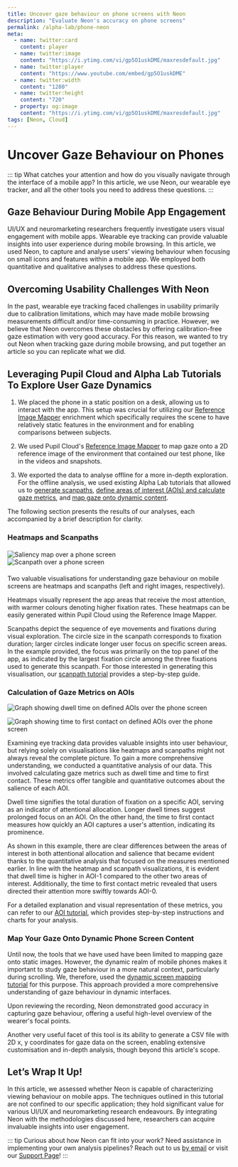 ```yaml
---
title: Uncover gaze behaviour on phone screens with Neon
description: "Evaluate Neon's accuracy on phone screens"
permalink: /alpha-lab/phone-neon
meta:
  - name: twitter:card
    content: player
  - name: twitter:image
    content: "https://i.ytimg.com/vi/gp5O1uskDME/maxresdefault.jpg"
  - name: twitter:player
    content: "https://www.youtube.com/embed/gp5O1uskDME"
  - name: twitter:width
    content: "1280"
  - name: twitter:height
    content: "720"
  - property: og:image
    content: "https://i.ytimg.com/vi/gp5O1uskDME/maxresdefault.jpg"
tags: [Neon, Cloud]
---
```


<script setup>
import TagLinks from '@components/TagLinks.vue'
</script>

# Uncover Gaze Behaviour on Phones

<TagLinks :tags="$frontmatter.tags" />

<Youtube src="gp5O1uskDME"/>

::: tip
What catches your attention and how do you visually navigate through the interface of a mobile app? In this article, we use Neon, our wearable eye tracker, and all the other tools you need to address these questions.
:::

## Gaze Behaviour During Mobile App Engagement

UI/UX and neuromarketing researchers frequently investigate users visual engagement with mobile apps. Wearable eye tracking can provide valuable insights into user experience during mobile browsing. In this article, we used Neon, to capture and analyse users' viewing behaviour when focusing on small icons and features within a mobile app. We employed both quantitative and qualitative analyses to address these questions.

## Overcoming Usability Challenges With Neon

In the past, wearable eye tracking faced challenges in usability primarily due to calibration limitations, which may have made mobile browsing measurements difficult and/or time-consuming in practice. However, we believe that Neon overcomes these obstacles by offering calibration-free gaze estimation with very good accuracy. For this reason, we wanted to try out Neon when tracking gaze during mobile browsing, and put together an article so you can replicate what we did.

## Leveraging Pupil Cloud and Alpha Lab Tutorials To Explore User Gaze Dynamics

1. We placed the phone in a static position on a desk, allowing us to interact with the app. This setup was crucial for utilizing our [Reference Image Mapper](https://docs.pupil-labs.com/neon/pupil-cloud/enrichments/reference-image-mapper/) enrichment which specifically requires the scene to have relatively static features in the environment and for enabling comparisons between subjects.

2. We used Pupil Cloud's [Reference Image Mapper](https://docs.pupil-labs.com/neon/pupil-cloud/enrichments/reference-image-mapper/) to map gaze onto a 2D reference image of the environment that contained our test phone, like in the videos and snapshots.

3. We exported the data to analyse offline for a more in-depth exploration. For the offline analysis, we used existing Alpha Lab tutorials that allowed us to [generate scanpaths](/scanpath-rim/), [define areas of interest (AOIs) and calculate gaze metrics](/aoi-sam/), and [map gaze onto dynamic content](/map-your-gaze-to-a-2d-screen/).

The following section presents the results of our analyses, each accompanied by a brief description for clarity.

### Heatmaps and Scanpaths

<div style="margin-top: 20px;"></div>

<div class="grid grid-cols-2 gap-4">
    <div class="image-column">
        <img src="./1.phone-heatmap.jpeg" alt="Saliency map over a phone screen" class="image">
    </div>
    <div class="image-column">
        <img src="./2.phone-nadia_scanpath.jpeg" alt="Scanpath over a phone screen" class="image">
    </div>
</div>

<div style="margin-bottom: 20px;"></div>

Two valuable visualisations for understanding gaze behaviour on mobile screens are heatmaps and scanpaths (left and right images, respectively).

Heatmaps visually represent the app areas that receive the most attention, with warmer colours denoting higher fixation rates. These heatmaps can be easily generated within Pupil Cloud using the Reference Image Mapper.

Scanpaths depict the sequence of eye movements and fixations during visual exploration. The circle size in the scanpath corresponds to fixation duration; larger circles indicate longer user focus on specific screen areas. In the example provided, the focus was primarily on the top panel of the app, as indicated by the largest fixation circle among the three fixations used to generate this scanpath. For those interested in generating this visualisation, our [scanpath tutorial](/scanpath-rim/) provides a step-by-step guide.

### Calculation of Gaze Metrics on AOIs

![Graph showing dwell time on defined AOIs over the phone screen](./3.phone-dwell-time.png)

![Graph showing time to first contact on defined AOIs over the phone screen](./4.phone-first-contact.png)

Examining eye tracking data provides valuable insights into user behaviour, but relying solely on visualisations like heatmaps and scanpaths might not always reveal the complete picture. To gain a more comprehensive understanding, we conducted a quantitative analysis of our data. This involved calculating gaze metrics such as dwell time and time to first contact. These metrics offer tangible and quantitative outcomes about the salience of each AOI.

Dwell time signifies the total duration of fixation on a specific AOI, serving as an indicator of attentional allocation. Longer dwell times suggest prolonged focus on an AOI. On the other hand, the time to first contact measures how quickly an AOI captures a user's attention, indicating its prominence.

As shown in this example, there are clear differences between the areas of interest in both attentional allocation and salience that became evident thanks to the quantitative analysis that focused on the measures mentioned earlier. In line with the heatmap and scanpath visualizations, it is evident that dwell time is higher in AOI-1 compared to the other two areas of interest. Additionally, the time to first contact metric revealed that users directed their attention more swiftly towards AOI-0.

For a detailed explanation and visual representation of these metrics, you can refer to our [AOI tutorial](/aoi-sam/), which provides step-by-step instructions and charts for your analysis.

### Map Your Gaze Onto Dynamic Phone Screen Content

<Youtube src="RKrf3YQjzao"/>

Until now, the tools that we have used have been limited to mapping gaze onto static images. However, the dynamic realm of mobile phones makes it important to study gaze behaviour in a more natural context, particularly during scrolling. We, therefore, used the [dynamic screen mapping tutorial](/map-your-gaze-to-a-2d-screen/) for this purpose. This approach provided a more comprehensive understanding of gaze behaviour in dynamic interfaces.

Upon reviewing the recording, Neon demonstrated good accuracy in capturing gaze behaviour, offering a useful high-level overview of the wearer's focal points.

Another very useful facet of this tool is its ability to generate a CSV file with 2D x, y coordinates for gaze data on the screen, enabling extensive customisation and in-depth analysis, though beyond this article's scope.

## Let’s Wrap It Up!

In this article, we assessed whether Neon is capable of characterizing viewing behaviour on mobile apps. The techniques outlined in this tutorial are not confined to our specific application; they hold significant value for various UI/UX and neuromarketing research endeavours. By integrating Neon with the methodologies discussed here, researchers can acquire invaluable insights into user engagement.

::: tip
Curious about how Neon can fit into your work? Need assistance in implementing your own analysis pipelines? Reach out to
us [by email](mailto:info@pupil-labs.com) or visit our [Support Page](https://pupil-labs.com/products/support/)!
:::

<style scoped>
.mcontainer{
  display: flex;
  flex-wrap: wrap;
}
.col-mcontainer{
  flex: 50%;
  padding: 0 4px;
}
@media screen and (min-width: 1025px) and (max-width: 1200px) {
  .col-mcontainer{
    flex: 100%;
  }
}
@media screen and (max-width: 800px) {
    .col-mcontainer{
    flex: 50%;
  }
}
@media screen and (max-width: 400px) {
  .col-mcontainer{
    flex: 100%;
  }
}
</style>
